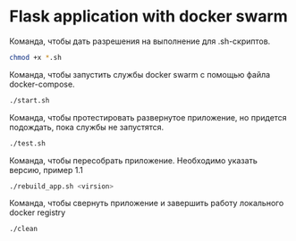 # Flask application with docker swarm

Команда, чтобы дать разрешения на выполнение для .sh-скриптов.
```sh
chmod +x *.sh
```

Команда, чтобы запустить службы docker swarm с помощью файла docker-compose.
```sh
./start.sh
```

Команда, чтобы протестировать развернутое приложение, но придется подождать, пока службы не запустятся.
```sh
./test.sh
```

Команда, чтобы пересобрать приложение. Необходимо указать версию, пример 1.1
```sh
./rebuild_app.sh <virsion>
```

Команда, чтобы свернуть приложение и завершить работу локального docker registry
```sh
./clean
```

